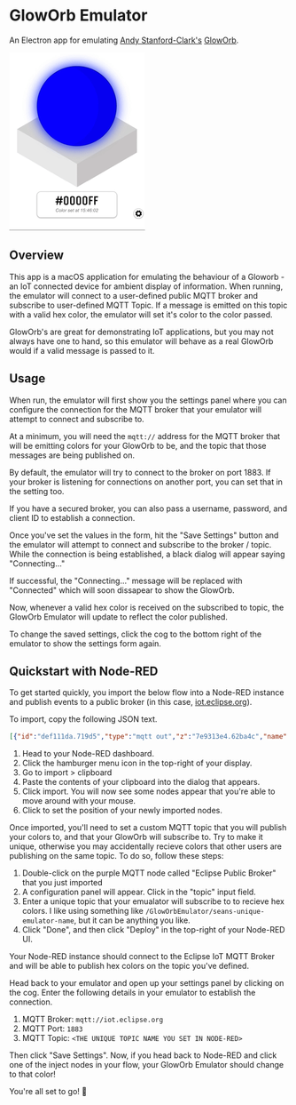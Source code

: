 # GlowOrb Emulator
An Electron app for emulating [Andy Stanford-Clark's](http://stanford-clark.com/) [GlowOrb](https://designsparkmarketplace.com/en/listings/617-gloworb).

![App Preview](docs/gloworb.gif "GlowOrb Emulator Gif")

## Overview

This app is a macOS application for emulating the behaviour of a Gloworb - an IoT connected device for ambient display of information. When running, the emulator will connect to a user-defined public MQTT broker and subscribe to user-defined MQTT Topic. If a message is emitted on this topic with a valid hex color, the emulator will set it's color to the color passed.

GlowOrb's are great for demonstrating IoT applications, but you may not always have one to hand, so this emulator will behave as a real GlowOrb would if a valid message is passed to it.

## Usage

When run, the emulator will first show you the settings panel where you can configure the connection for the MQTT broker that your emulator will attempt to connect and subscribe to.

At a minimum, you will need the `mqtt://` address for the MQTT broker that will be emitting colors for your GlowOrb to be, and the topic that those messages are being published on. 

By default, the emulator will try to connect to the broker on port 1883. If your broker is listening for connections on another port, you can set that in the setting too.

If you have a secured broker, you can also pass a username, password, and client ID to establish a connection.

Once you've set the values in the form, hit the "Save Settings" button and the emulator will attempt to connect and subscribe to the broker / topic. While the connection is being established, a black dialog will appear saying "Connecting..."

If successful, the "Connecting..." message will be replaced with "Connected" which will soon dissapear to show the GlowOrb.

Now, whenever a valid hex color is received on the subscribed to topic, the GlowOrb Emulator will update to reflect the color published.

To change the saved settings, click the cog to the bottom right of the emulator to show the settings form again.

## Quickstart with Node-RED

To get started quickly, you import the below flow into a Node-RED instance and publish events to a public broker (in this case, [iot.eclipse.org](mqtt://iot.eclipse.org)).

To import, copy the following JSON text.

```json
[{"id":"def111da.719d5","type":"mqtt out","z":"7e9313e4.62ba4c","name":"Eclipse Public Broker","topic":"","qos":"0","retain":"","broker":"efc46a04.2ab5d8","x":490,"y":510,"wires":[]},{"id":"ae0ff234.e1b79","type":"inject","z":"7e9313e4.62ba4c","name":"Set Green","topic":"","payload":"#00FF00","payloadType":"str","repeat":"","crontab":"","once":false,"onceDelay":0.1,"x":240,"y":510,"wires":[["def111da.719d5"]]},{"id":"7303d073.c7eb1","type":"inject","z":"7e9313e4.62ba4c","name":"Set Blue","topic":"","payload":"#0000FF","payloadType":"str","repeat":"","crontab":"","once":false,"onceDelay":0.1,"x":240,"y":555,"wires":[["def111da.719d5"]]},{"id":"2b849bfa.240f44","type":"inject","z":"7e9313e4.62ba4c","name":"Set Red","topic":"","payload":"#FF0000","payloadType":"str","repeat":"","crontab":"","once":false,"onceDelay":0.1,"x":250,"y":465,"wires":[["def111da.719d5"]]},{"id":"efc46a04.2ab5d8","type":"mqtt-broker","z":"","name":"","broker":"iot.eclipse.org","port":"1883","clientid":"","usetls":false,"compatmode":true,"keepalive":"60","cleansession":true,"birthTopic":"","birthQos":"0","birthPayload":"","closeTopic":"","closeQos":"0","closePayload":"","willTopic":"","willQos":"0","willPayload":""}]
```

1. Head to your Node-RED dashboard.
2. Click the hamburger menu icon in the top-right of your display.
3. Go to import > clipboard
4. Paste the contents of your clipboard into the dialog that appears.
5. Click import. You will now see some nodes appear that you're able to move around with your mouse.
6. Click to set the position of your newly imported nodes.

Once imported, you'll need to set a custom MQTT topic that you will publish your colors to, and that your GlowOrb will subscribe to. Try to make it unique, otherwise you may accidentally recieve colors that other users are publishing on the same topic. To do so, follow these steps:

1. Double-click on the purple MQTT node called "Eclipse Public Broker" that you just imported
2. A configuration panel will appear. Click in the "topic" input field.
3. Enter a unique topic that your emualator will subscribe to to recieve hex colors. I like using something like `/GlowOrbEmulator/seans-unique-emulator-name`, but it can be anything you like.
4. Click "Done", and then click "Deploy" in the top-right of your Node-RED UI.

Your Node-RED instance should connect to the Eclipse IoT MQTT Broker and will be able to publish hex colors on the topic you've defined.

Head back to your emulator and open up your settings panel by clicking on the cog. Enter the following details in your emulator to establish the connection.

1. MQTT Broker: `mqtt://iot.eclipse.org`
2. MQTT Port: `1883`
3. MQTT Topic: `<THE UNIQUE TOPIC NAME YOU SET IN NODE-RED>`

Then click "Save Settings". Now, if you head back to Node-RED and click one of the inject nodes in your flow, your GlowOrb Emulator should change to that color!

You're all set to go! 🎉

